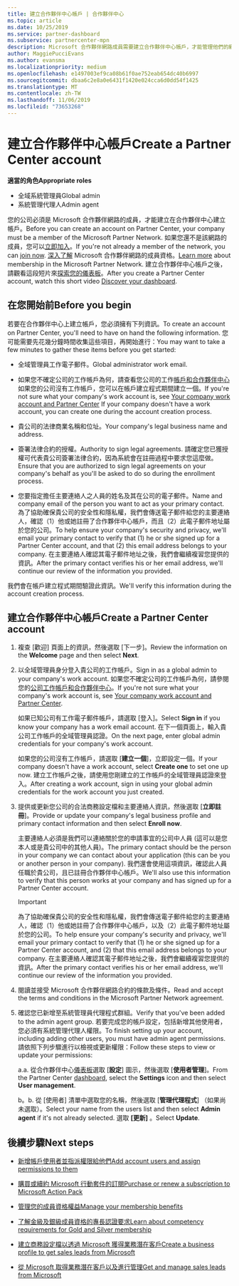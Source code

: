 ```yaml
---
title: 建立合作夥伴中心帳戶 | 合作夥伴中心
ms.topic: article
ms.date: 10/25/2019
ms.service: partner-dashboard
ms.subservice: partnercenter-mpn
description: Microsoft 合作夥伴網路成員需要建立合作夥伴中心帳戶，才能管理他們的網路權益和專長認證，以及建立商務設定檔。
author: MaggiePucciEvans
ms.author: evansma
ms.localizationpriority: medium
ms.openlocfilehash: e1497003ef9ca08b61f0ae752eab654dc40b6997
ms.sourcegitcommit: dbaa6c2e8a0e6431f1420e024cca6d0dd54f1425
ms.translationtype: MT
ms.contentlocale: zh-TW
ms.lasthandoff: 11/06/2019
ms.locfileid: "73653268"
---
```

# <a name="create-a-partner-center-account"></a><span data-ttu-id="2dfbd-103">建立合作夥伴中心帳戶</span><span class="sxs-lookup"><span data-stu-id="2dfbd-103">Create a Partner Center account</span></span>

<span data-ttu-id="2dfbd-104">**適當的角色**</span><span class="sxs-lookup"><span data-stu-id="2dfbd-104">**Appropriate roles**</span></span>

- <span data-ttu-id="2dfbd-105">全域系統管理員</span><span class="sxs-lookup"><span data-stu-id="2dfbd-105">Global admin</span></span>
- <span data-ttu-id="2dfbd-106">系統管理代理人</span><span class="sxs-lookup"><span data-stu-id="2dfbd-106">Admin agent</span></span>

<span data-ttu-id="2dfbd-107">您的公司必須是 Microsoft 合作夥伴網路的成員，才能建立在合作夥伴中心建立帳戶。</span><span class="sxs-lookup"><span data-stu-id="2dfbd-107">Before you can create an account on Partner Center, your company must be a member of the Microsoft Partner Network.</span></span> <span data-ttu-id="2dfbd-108">如果您還不是該網路的成員，您可以[立即加入](https://partners.microsoft.com/PartnerProgram/simplifiedenrollment.aspx)。</span><span class="sxs-lookup"><span data-stu-id="2dfbd-108">If you're not already a member of the network, you can [join now](https://partners.microsoft.com/PartnerProgram/simplifiedenrollment.aspx).</span></span>  <span data-ttu-id="2dfbd-109">[深入了解](https://partner.microsoft.com/membership) Microsoft 合作夥伴網路的成員資格。</span><span class="sxs-lookup"><span data-stu-id="2dfbd-109">[Learn more](https://partner.microsoft.com/membership) about membership in the Microsoft Partner Network.</span></span> <span data-ttu-id="2dfbd-110">建立合作夥伴中心帳戶之後，請觀看這段短片來[探索您的儀表板](https://vimeo.com/290338211)。</span><span class="sxs-lookup"><span data-stu-id="2dfbd-110">After you create a Partner Center account, watch this short video [Discover your dashboard](https://vimeo.com/290338211).</span></span>

## <a name="before-you-begin"></a><span data-ttu-id="2dfbd-111">在您開始前</span><span class="sxs-lookup"><span data-stu-id="2dfbd-111">Before you begin</span></span>

<span data-ttu-id="2dfbd-112">若要在合作夥伴中心上建立帳戶，您必須擁有下列資訊。</span><span class="sxs-lookup"><span data-stu-id="2dfbd-112">To create an account on Partner Center, you'll need to have on hand the following information.</span></span> <span data-ttu-id="2dfbd-113">您可能需要先花幾分鐘時間收集這些項目，再開始進行：</span><span class="sxs-lookup"><span data-stu-id="2dfbd-113">You may want to take a few minutes to gather these items before you get started:</span></span>

-   <span data-ttu-id="2dfbd-114">全域管理員工作電子郵件。</span><span class="sxs-lookup"><span data-stu-id="2dfbd-114">Global administrator work email.</span></span>

-   <span data-ttu-id="2dfbd-115">如果您不確定公司的工作帳戶為何，請查看您公司的工作[帳戶和合作夥伴中心](azure-active-directory-tenants-and-partner-center.md)如果您的公司沒有工作帳戶，您可以在帳戶建立程式期間建立一個。</span><span class="sxs-lookup"><span data-stu-id="2dfbd-115">If you're not sure what your company's work account is, see [Your company work account and Partner Center](azure-active-directory-tenants-and-partner-center.md) If your company doesn't have a work account, you can create one during the account creation process.</span></span> 

-   <span data-ttu-id="2dfbd-116">貴公司的法律商業名稱和位址。</span><span class="sxs-lookup"><span data-stu-id="2dfbd-116">Your company's legal business name and address.</span></span>  

-   <span data-ttu-id="2dfbd-117">簽署法律合約的授權。</span><span class="sxs-lookup"><span data-stu-id="2dfbd-117">Authority to sign legal agreements.</span></span> <span data-ttu-id="2dfbd-118">請確定您已獲授權可代表貴公司簽署法律合約，因為系統會在註冊過程中要求您這麼做。</span><span class="sxs-lookup"><span data-stu-id="2dfbd-118">Ensure that you are authorized to sign legal agreements on your company's behalf as you'll be asked to do so during the enrollment process.</span></span>

-   <span data-ttu-id="2dfbd-119">您要指定擔任主要連絡人之人員的姓名及其在公司的電子郵件。</span><span class="sxs-lookup"><span data-stu-id="2dfbd-119">Name and company email of the person you want to act as your primary contact.</span></span> <span data-ttu-id="2dfbd-120">為了協助確保貴公司的安全性和隱私權，我們會傳送電子郵件給您的主要連絡人，確認（1）他或她註冊了合作夥伴中心帳戶，而且（2）此電子郵件地址屬於您的公司。</span><span class="sxs-lookup"><span data-stu-id="2dfbd-120">To help ensure your company's security and privacy, we'll email your primary contact to verify that (1) he or she signed up for a Partner Center account, and that (2) this email address belongs to your company.</span></span> <span data-ttu-id="2dfbd-121">在主要連絡人確認其電子郵件地址之後，我們會繼續複習您提供的資訊。</span><span class="sxs-lookup"><span data-stu-id="2dfbd-121">After the primary contact verifies his or her email address, we'll continue our review of the information you provided.</span></span>

<span data-ttu-id="2dfbd-122">我們會在帳戶建立程式期間驗證此資訊。</span><span class="sxs-lookup"><span data-stu-id="2dfbd-122">We'll verify this information during the account creation process.</span></span> 
 
## <a name="create-a-partner-center-account"></a><span data-ttu-id="2dfbd-123">建立合作夥伴中心帳戶</span><span class="sxs-lookup"><span data-stu-id="2dfbd-123">Create a Partner Center account</span></span>

1.  <span data-ttu-id="2dfbd-124">複查 [歡迎] 頁面上的資訊，然後選取 [下一步]。</span><span class="sxs-lookup"><span data-stu-id="2dfbd-124">Review the information on the **Welcome** page and then select **Next**.</span></span>

2.  <span data-ttu-id="2dfbd-125">以全域管理員身分登入貴公司的工作帳戶。</span><span class="sxs-lookup"><span data-stu-id="2dfbd-125">Sign in as a global admin to your company's work account.</span></span> <span data-ttu-id="2dfbd-126">如果您不確定公司的工作帳戶為何，請參閱您的[公司工作帳戶和合作夥伴中心](azure-active-directory-tenants-and-partner-center.md)。</span><span class="sxs-lookup"><span data-stu-id="2dfbd-126">If you're not sure what your company's work account   is, see [Your company work account and Partner Center](azure-active-directory-tenants-and-partner-center.md).</span></span>

    <span data-ttu-id="2dfbd-127">如果已知公司有工作電子郵件帳戶，請選取 [登入]。</span><span class="sxs-lookup"><span data-stu-id="2dfbd-127">Select **Sign in** if you know your company has a work email account.</span></span> <span data-ttu-id="2dfbd-128">在下一個頁面上，輸入貴公司工作帳戶的全域管理員認證。</span><span class="sxs-lookup"><span data-stu-id="2dfbd-128">On the next page, enter global admin credentials for your company's work account.</span></span> 

    <span data-ttu-id="2dfbd-129">如果您的公司沒有工作帳戶，請選取 [**建立一個**]，立即設定一個。</span><span class="sxs-lookup"><span data-stu-id="2dfbd-129">If your company doesn't have a work account, select **Create one** to set one up now.</span></span> <span data-ttu-id="2dfbd-130">建立工作帳戶之後，請使用您剛建立的工作帳戶的全域管理員認證來登入。</span><span class="sxs-lookup"><span data-stu-id="2dfbd-130">After creating a work account, sign in using your global admin credentials for the work account you just created.</span></span>

3.  <span data-ttu-id="2dfbd-131">提供或更新您公司的合法商務設定檔和主要連絡人資訊，然後選取 [**立即註冊**]。</span><span class="sxs-lookup"><span data-stu-id="2dfbd-131">Provide or update your company's legal business profile and primary contact information and then select **Enroll now**.</span></span> 

    <span data-ttu-id="2dfbd-132">主要連絡人必須是我們可以連絡關於您的申請事宜的公司中人員 (這可以是您本人或是貴公司中的其他人員)。</span><span class="sxs-lookup"><span data-stu-id="2dfbd-132">The primary contact should be the person in your company we can contact about your application (this can be you or another person in your company).</span></span> <span data-ttu-id="2dfbd-133">我們還會使用這項資訊，確認此人員任職於貴公司，且已註冊合作夥伴中心帳戶。</span><span class="sxs-lookup"><span data-stu-id="2dfbd-133">We'll also use this information to verify that this person works at your company and has signed up for a Partner Center account.</span></span>

    > [!IMPORTANT]  
    > <span data-ttu-id="2dfbd-134">為了協助確保貴公司的安全性和隱私權，我們會傳送電子郵件給您的主要連絡人，確認（1）他或她註冊了合作夥伴中心帳戶，以及（2）此電子郵件地址屬於您的公司。</span><span class="sxs-lookup"><span data-stu-id="2dfbd-134">To help ensure your company's security and privacy, we'll email your primary contact to verify that (1) he or she signed up for a Partner Center account, and (2) that this email address belongs to your company.</span></span> <span data-ttu-id="2dfbd-135">在主要連絡人確認其電子郵件地址之後，我們會繼續複習您提供的資訊。</span><span class="sxs-lookup"><span data-stu-id="2dfbd-135">After the primary contact verifies his or her email address, we'll continue our review of the information you provided.</span></span>

4.  <span data-ttu-id="2dfbd-136">閱讀並接受 Microsoft 合作夥伴網路合約的條款及條件。</span><span class="sxs-lookup"><span data-stu-id="2dfbd-136">Read and accept the terms and conditions in the Microsoft Partner Network agreement.</span></span> 

5.  <span data-ttu-id="2dfbd-137">確認您已新增至系統管理員代理程式群組。</span><span class="sxs-lookup"><span data-stu-id="2dfbd-137">Verify that you've been added to the admin agent group.</span></span> <span data-ttu-id="2dfbd-138">若要完成您的帳戶設定，包括新增其他使用者，您必須有系統管理代理人權限。</span><span class="sxs-lookup"><span data-stu-id="2dfbd-138">To finish setting up your account, including adding other users, you must have admin agent permissions.</span></span> <span data-ttu-id="2dfbd-139">請依照下列步驟進行以檢視或更新權限：</span><span class="sxs-lookup"><span data-stu-id="2dfbd-139">Follow these steps to view or update your permissions:</span></span>

    <span data-ttu-id="2dfbd-140">a.</span><span class="sxs-lookup"><span data-stu-id="2dfbd-140">a.</span></span> <span data-ttu-id="2dfbd-141">從合作夥伴中心[儀表板](https://partner.microsoft.com/dashboard/home**)選取 [**設定**] 圖示，然後選取 [**使用者管理**]。</span><span class="sxs-lookup"><span data-stu-id="2dfbd-141">From the Partner Center [dashboard](https://partner.microsoft.com/dashboard/home**), select the **Settings** icon and then select **User management**.</span></span>  

    <span data-ttu-id="2dfbd-142">b。</span><span class="sxs-lookup"><span data-stu-id="2dfbd-142">b.</span></span> <span data-ttu-id="2dfbd-143">從 [使用者] 清單中選取您的名稱，然後選取 [**管理代理程式**] （如果尚未選取）。</span><span class="sxs-lookup"><span data-stu-id="2dfbd-143">Select your name from the users list and then select **Admin agent** if it's not already selected.</span></span> <span data-ttu-id="2dfbd-144">選取 **\[更新\]** 。</span><span class="sxs-lookup"><span data-stu-id="2dfbd-144">Select **Update**.</span></span>  

## <a name="next-steps"></a><span data-ttu-id="2dfbd-145">後續步驟</span><span class="sxs-lookup"><span data-stu-id="2dfbd-145">Next steps</span></span>

-   [<span data-ttu-id="2dfbd-146">新增帳戶使用者並指派權限給他們</span><span class="sxs-lookup"><span data-stu-id="2dfbd-146">Add account users and assign permissions to them</span></span>](create-user-accounts-and-set-permissions.md)

-   [<span data-ttu-id="2dfbd-147">購買或續約 Microsoft 行動套件的訂閱</span><span class="sxs-lookup"><span data-stu-id="2dfbd-147">Purchase or renew a subscription to Microsoft Action Pack</span></span>](mpn-get-action-pack.md)

-   [<span data-ttu-id="2dfbd-148">管理您的成員資格權益</span><span class="sxs-lookup"><span data-stu-id="2dfbd-148">Manage your membership benefits</span></span>](manage-your-partner-network-benefits.md)

-   [<span data-ttu-id="2dfbd-149">了解金級及銀級成員資格的專長認證要求</span><span class="sxs-lookup"><span data-stu-id="2dfbd-149">Learn about competency requirements for Gold and Silver membership</span></span>](https://partner.microsoft.com/membership/competencies)

-   [<span data-ttu-id="2dfbd-150">建立商務設定檔以透過 Microsoft 獲得業務潛在客戶</span><span class="sxs-lookup"><span data-stu-id="2dfbd-150">Create a business profile to get sales leads from Microsoft</span></span>](create-a-marketing-profile.md)

-   [<span data-ttu-id="2dfbd-151">從 Microsoft 取得業務潛在客戶以及進行管理</span><span class="sxs-lookup"><span data-stu-id="2dfbd-151">Get and manage sales leads from Microsoft</span></span>](responding-to-referrals.md)